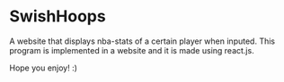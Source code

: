 # SwishHoops

A website that displays nba-stats of a certain player when inputed. This program is implemented in a website and it is made using react.js. 

Hope you enjoy! :) 
